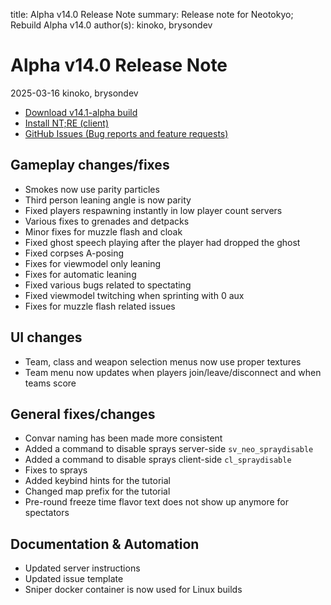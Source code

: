 title: Alpha v14.0 Release Note
summary: Release note for Neotokyo; Rebuild Alpha v14.0
author(s): kinoko, brysondev

# Alpha v14.0 Release Note
2025-03-16 kinoko, brysondev

* [Download v14.1-alpha build](https://github.com/NeotokyoRebuild/neo/releases/tag/v14.1-alpha)
* [Install NT;RE (client)](/guide/install/)
* [GitHub Issues (Bug reports and feature requests)](https://github.com/NeotokyoRebuild/neo/issues)

## Gameplay changes/fixes

* Smokes now use parity particles
* Third person leaning angle is now parity
* Fixed players respawning instantly in low player count servers
* Various fixes to grenades and detpacks
* Minor fixes for muzzle flash and cloak
* Fixed ghost speech playing after the player had dropped the ghost
* Fixed corpses A-posing
* Fixes for viewmodel only leaning
* Fixes for automatic leaning
* Fixed various bugs related to spectating
* Fixed viewmodel twitching when sprinting with 0 aux
* Fixes for muzzle flash related issues

## UI changes

* Team, class and weapon selection menus now use proper textures
* Team menu now updates when players join/leave/disconnect and when teams score

## General fixes/changes

* Convar naming has been made more consistent
* Added a command to disable sprays server-side `sv_neo_spraydisable`
* Added a command to disable sprays client-side `cl_spraydisable`
* Fixes to sprays
* Added keybind hints for the tutorial
* Changed map prefix for the tutorial
* Pre-round freeze time flavor text does not show up anymore for spectators

## Documentation & Automation

* Updated server instructions
* Updated issue template 
* Sniper docker container is now used for Linux builds
